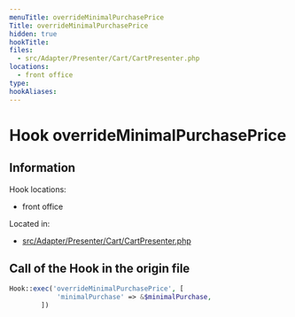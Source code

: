 ```yaml
---
menuTitle: overrideMinimalPurchasePrice
Title: overrideMinimalPurchasePrice
hidden: true
hookTitle: 
files:
  - src/Adapter/Presenter/Cart/CartPresenter.php
locations:
  - front office
type: 
hookAliases:
---
```


# Hook overrideMinimalPurchasePrice

## Information

Hook locations: 
  - front office

Located in: 
  - [src/Adapter/Presenter/Cart/CartPresenter.php](https://github.com/PrestaShop/PrestaShop/blob/8.0.x/src/Adapter/Presenter/Cart/CartPresenter.php)

## Call of the Hook in the origin file

```php
Hook::exec('overrideMinimalPurchasePrice', [
            'minimalPurchase' => &$minimalPurchase,
        ])
```